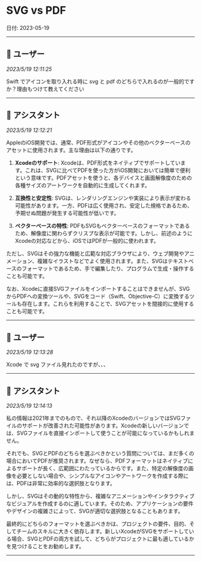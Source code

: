 # SVG vs PDF

日付: 2023-05-19

---

## 👤 ユーザー
*2023/5/19 12:11:25*

Swift でアイコンを取り入れる時に svg  と pdf のどちらで入れるのが一般的ですか？理由もつけて教えてください

---

## 🤖 アシスタント
*2023/5/19 12:12:21*

AppleのiOS開発では、通常、PDF形式がアイコンやその他のベクターベースのアセットに使用されます。主な理由は以下の通りです。

1. **Xcodeのサポート**: Xcodeは、PDF形式をネイティブでサポートしています。これは、SVGに比べてPDFを使った方がiOS開発においては簡単で便利という意味です。PDFアセットを使うと、各デバイスと画面解像度のための各種サイズのアートワークを自動的に生成してくれます。

2. **互換性と安定性**: SVGは、レンダリングエンジンや実装により表示が変わる可能性があります。一方、PDFは広く使用され、安定した規格であるため、予期せぬ問題が発生する可能性が低いです。

3. **ベクターベースの特性**: PDFもSVGもベクターベースのフォーマットであるため、解像度に関わらずクリスプな表示が可能です。しかし、前述のようにXcodeの対応などから、iOSではPDFが一般的に使われます。

ただし、SVGはその強力な機能と広範な対応ブラウザにより、ウェブ開発やアニメーション、複雑なイラストなどでよく使用されます。また、SVGはテキストベースのフォーマットであるため、手で編集したり、プログラムで生成・操作することも可能です。

なお、Xcodeに直接SVGファイルをインポートすることはできませんが、SVGからPDFへの変換ツールや、SVGをコード（Swift、Objective-C）に変換するツールも存在します。これらを利用することで、SVGアセットを間接的に使用することも可能です。

---

## 👤 ユーザー
*2023/5/19 12:13:28*

Xcode で svg ファイル見れたのですが、、、

---

## 🤖 アシスタント
*2023/5/19 12:14:13*

私の情報は2021年までのもので、それ以降のXcodeのバージョンではSVGファイルのサポートが改善された可能性があります。Xcodeの新しいバージョンでは、SVGファイルを直接インポートして使うことが可能になっているかもしれません。

それでも、SVGとPDFのどちらを選ぶべきかという質問については、まだ多くの場合においてPDFが推奨されます。なぜなら、PDFフォーマットはネイティブによるサポートが長く、広範囲にわたっているからです。また、特定の解像度の画像を必要としない場合や、シンプルなアイコンやアートワークを作成する際には、PDFは非常に効率的な選択肢となります。

しかし、SVGはその動的な特性から、複雑なアニメーションやインタラクティブなビジュアルを作成するのに適しています。そのため、アプリケーションの要件やデザインの複雑さによって、SVGが適切な選択肢となることもあります。

最終的にどちらのフォーマットを選ぶべきかは、プロジェクトの要件、目的、そしてチームのスキルに大きく依存します。新しいXcodeがSVGをサポートしている場合、SVGとPDFの両方を試して、どちらがプロジェクトに最も適しているかを見つけることをお勧めします。

---
